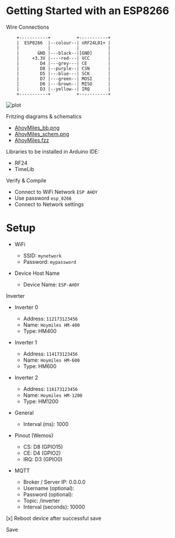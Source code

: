 # Getting Started with an ESP8266

Wire Connections

```ditaa
    +-----------+          +-----------+
    |  ESP8266  |--colour--| nRF24L01+ |
    |           |          |           |
    |       GND |---black--|[GND]      |
    |     +3.3V |----red---| VCC       |
    |        D4 |---grey---| CE        |
    |        D8 |--purple--| CSN       |
    |        D5 |---blue---| SCK       |
    |        D7 |---green--| MOSI      |
    |        D6 |---brown--| MISO      |
    |        D3 |--yellow--| IRQ       |
    +-----------+          +-----------+
```

![plot](./AhoyMiles_bb.png)

Fritzing diagrams & schematics
* [AhoyMiles_bb.png](./AhoyMiles_bb.png)
* [AhoyMiles_schem.png](./AhoyMiles_schem.png)
* [AhoyMiles.fzz](./AhoyMiles.fzz)

Libraries to be installed in Arduino IDE:
* RF24
* TimeLib

Verify & Compile

* Connect to WiFi Network `ESP AHOY`
* Use password `esp_8266`
* Connect to Network settings 

# Setup

* WiFi
  * SSID: `mynetwork`
  * Password: `mypassword`

* Device Host Name
  * Device Name: `ESP-AHOY`

Inverter

* Inverter 0
  * Address: `112173123456`
  * Name: `Hoymiles HM-400`
  * Type: HM400

* Inverter 1
  * Address: `114173123456`
  * Name: `Hoymiles HM-600`
  * Type: HM600

* Inverter 2
  * Address: `116173123456`
  * Name: `Hoymiles HM-1200`
  * Type: HM1200

* General
  * Interval (ms): 1000

* Pinout (Wemos)
  * CS: D8 (GPIO15)
  * CE: D4 (GPIO2)
  * IRQ: D3 (GPIO0)

* MQTT
  * Broker / Server IP: 0.0.0.0
  * Username (optional): 
  * Password (optional): 
  * Topic: /inverter
  * Interval (seconds): 10000
 
[x] Reboot device after successful save

Save
